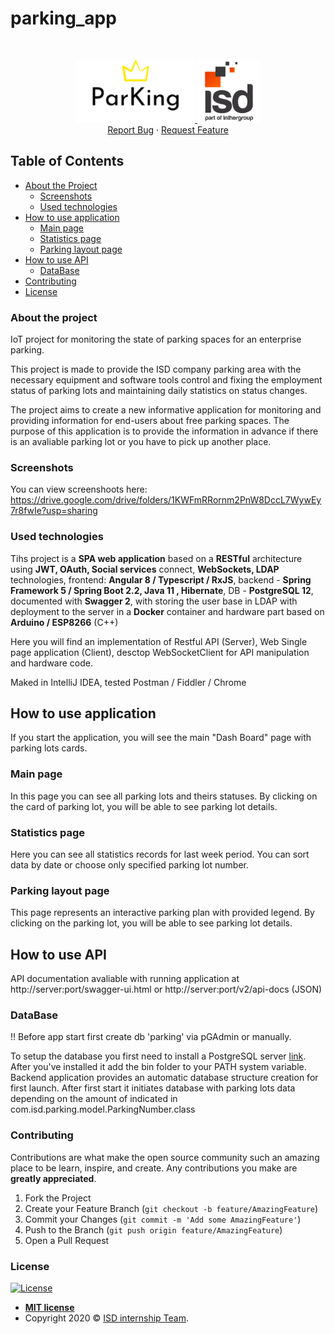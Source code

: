 # parking_app

<br/>
<p align="center">
  <a href="https://github.com/isd-soft/parking">
    <img src="images/ParKingLogo.png" alt="Logo" width="190" height="100">
  </a>
  <a href="http://isd-soft.com/"><img src="images/isd-logo.png"  width="100" height="100" title="ISD::Software" alt="ISD::Software"></a>
   </br>
   <a href="https://github.com/isd-soft/parking/issues">Report Bug</a>
   ·
   <a href="https://github.com/isd-soft/parking/issues">Request Feature</a>
</p>

<!-- TABLE OF CONTENTS -->
## Table of Contents

* [About the Project](#about-the-project)
  * [Screenshots](#screenshots)
  * [Used technologies](#used-technologies)
* [How to use application](#how-to-use-application)
  * [Main page](#main-page)
  * [Statistics page](#statistics-page)
  * [Parking layout page](#parking-layout-page)
* [How to use API](#how-to-use-api)
  * [DataBase](#database)
* [Contributing](#contributing)
* [License](#license)


### About the project
IoT project for monitoring the state of parking spaces for an enterprise parking.

This project is made to provide the ISD company parking area with the necessary equipment and software tools control and fixing the employment status of parking lots and maintaining daily statistics on status changes.

The project aims to create a new informative application for monitoring and providing information for end-users about free parking spaces. The purpose of this application is to provide the information in advance if there is an avaliable parking lot or you have to pick up another place.

### Screenshots

You can view screenshoots here: https://drive.google.com/drive/folders/1KWFmRRornm2PnW8DccL7WywEy7r8fwIe?usp=sharing

### Used technologies
Tihs project is a **SPA web application** based on a **RESTful** architecture using **JWT, OAuth, Social services** connect, **WebSockets, LDAP** technologies, frontend: **Angular 8 / Typescript / RxJS**, backend - **Spring Framework 5 / Spring Boot 2.2, Java 11 , Hibernate**, DB - **PostgreSQL 12**, documented with **Swagger 2**, with storing the user base in LDAP with deployment to the server in a **Docker** container and hardware part based on **Arduino / ESP8266** (C++)

Here you will find an implementation of Restful API (Server), Web Single page application (Client), desctop WebSocketClient for API manipulation and hardware code.

Maked in IntelliJ IDEA, tested Postman / Fiddler / Chrome

## How to use application
If you start the application, you will see the main "Dash Board" page with parking lots cards.

### Main page
In this page you can see all parking lots and theirs statuses. By clicking on the card of parking lot, you will be able to see parking lot details.

### Statistics page
Here you can see all statistics records for last week period. You can sort data by date or choose only specified parking lot number.

### Parking layout page
This page represents an interactive parking plan with provided legend. By clicking on the parking lot, you will be able to see parking lot details.

## How to use API

API documentation avaliable with running application at http://server:port/swagger-ui.html or  http://server:port/v2/api-docs (JSON)

### DataBase

!! Before app start first create db 'parking' via pGAdmin or manually.

To setup the database you first need to install a PostgreSQL server [link](https://www.postgresql.org/download/). After you've installed it add the bin folder to your PATH system variable.
Backend application provides an automatic database structure creation for first launch. After first start it initiates database with parking lots data depending on the amount of indicated in com.isd.parking.model.ParkingNumber.class

<!-- CONTRIBUTING -->
### Contributing

Contributions are what make the open source community such an amazing place to be learn, inspire, and create. Any contributions you make are **greatly appreciated**.

1. Fork the Project
2. Create your Feature Branch (`git checkout -b feature/AmazingFeature`)
3. Commit your Changes (`git commit -m 'Add some AmazingFeature'`)
4. Push to the Branch (`git push origin feature/AmazingFeature`)
5. Open a Pull Request

### License

[![License](http://img.shields.io/:license-mit-blue.svg?style=flat-square)](http://badges.mit-license.org)

- **[MIT license](http://opensource.org/licenses/mit-license.php)**
- Copyright 2020 © <a href="http://isd-soft.com/" target="_blank">ISD internship Team</a>.
